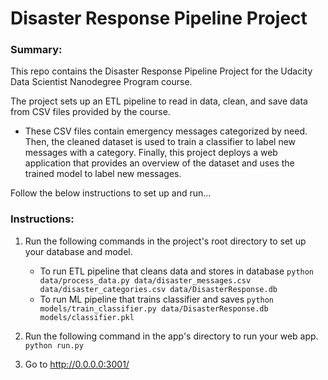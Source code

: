 # Disaster Response Pipeline Project

### Summary:

This repo contains the Disaster Response Pipeline Project for the Udacity Data Scientist Nanodegree Program course.

The project sets up an ETL pipeline to read in data, clean, and save data from CSV files provided by the course.
* These CSV files contain emergency messages categorized by need.
Then, the cleaned dataset is used to train a classifier to label new messages with a category.
Finally, this project deploys a web application that provides an overview of the dataset and uses the trained model to label new messages.

Follow the below instructions to set up and run...

### Instructions:
1. Run the following commands in the project's root directory to set up your database and model.

    - To run ETL pipeline that cleans data and stores in database
        `python data/process_data.py data/disaster_messages.csv data/disaster_categories.csv data/DisasterResponse.db`
    - To run ML pipeline that trains classifier and saves
        `python models/train_classifier.py data/DisasterResponse.db models/classifier.pkl`

2. Run the following command in the app's directory to run your web app.
    `python run.py`

3. Go to http://0.0.0.0:3001/
